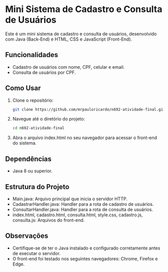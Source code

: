 # Mini Sistema de Cadastro e Consulta de Usuários

Este é um mini sistema de cadastro e consulta de usuários, desenvolvido com Java (Back-End) e HTML, CSS e JavaScript (Front-End).

## Funcionalidades

- Cadastro de usuários com nome, CPF, celular e email.
- Consulta de usuários por CPF.

## Como Usar

1. Clone o repositório:

   ```bash
   git clone https://github.com/mrpauloricardo/n692-atividade-final.git

2. Navegue até o diretório do projeto:

    ```bash
    cd n692-atividade-final

3. Abra o arquivo index.html no seu navegador para acessar o front-end do sistema.

## Dependências

- Java 8 ou superior.

## Estrutura do Projeto

- Main.java: Arquivo principal que inicia o servidor HTTP.
- CadastrarHandler.java: Handler para a rota de cadastro de usuários.
- ConsultarHandler.java: Handler para a rota de consulta de usuários.
- index.html, cadastro.html, consulta.html, style.css, cadastro.js, consulta.js: Arquivos do front-end.

## Observações

- Certifique-se de ter o Java instalado e configurado corretamente antes de executar o servidor.
- O front-end foi testado nos seguintes navegadores: Chrome, Firefox e Edge.
